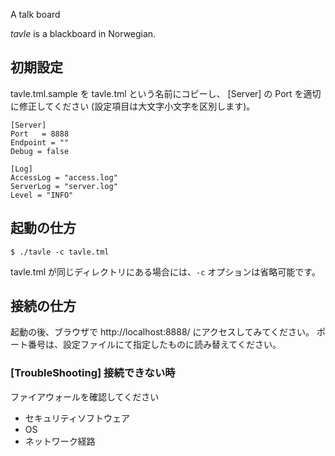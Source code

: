 A talk board

*tavle* is a blackboard in Norwegian.

## 初期設定

tavle.tml.sample を tavle.tml という名前にコピーし、
[Server] の Port を適切に修正してください (設定項目は大文字小文字を区別します)。

```tml
[Server]
Port   = 8888
Endpoint = ""
Debug = false

[Log]
AccessLog = "access.log"
ServerLog = "server.log"
Level = "INFO"
```

## 起動の仕方

    $ ./tavle -c tavle.tml

tavle.tml が同じディレクトリにある場合には、``-c`` オプションは省略可能です。

## 接続の仕方

起動の後、ブラウザで http://localhost:8888/ にアクセスしてみてください。
ポート番号は、設定ファイルにて指定したものに読み替えてください。

### [TroubleShooting] 接続できない時

ファイアウォールを確認してください

  * セキュリティソフトウェア
  * OS
  * ネットワーク経路

